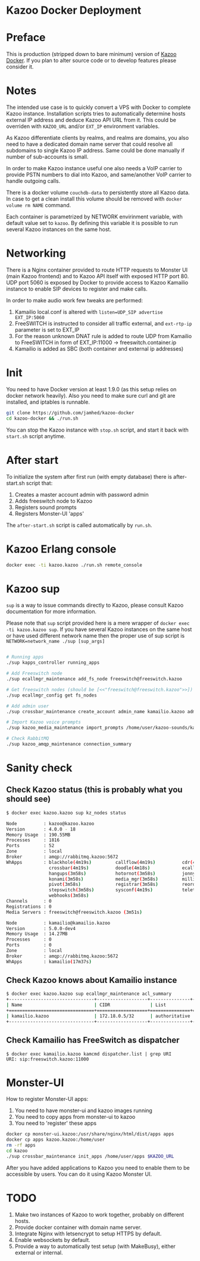 Kazoo Docker Deployment
=======================

Preface
=======

This is production (stripped down to bare minimum) version of [Kazoo Docker](https://github.com/2600hz/docker). If you plan
to alter source code or to develop features please consider it.


Notes
=====

The intended use case is to quickly convert a VPS with Docker to complete Kazoo instance. Installation scripts
tries to automatically determine hosts external IP address and deduce Kazoo API URL from it. This could be
overriden with `KAZOO_URL` and/or `EXT_IP` environment variables.

As Kazoo differentiate clients by realms, and realms are domains, you also need to have a dedicated domain
name server that could resolve all subdomains to single Kazoo IP address. Same could be done manually if number of
sub-accounts is small.

In order to make Kazoo instance useful one also needs a VoIP carrier to provide PSTN numbers to dial into Kazoo,
and same/another VoIP carrier to handle outgoing calls. 

There is a docker volume `couchdb-data` to persistently store all Kazoo data. In case to get a clean install
this volume should be removed with `docker volume rm NAME` command.

Each container is parametrized by NETWORK envirinment variable, with default value set to `kazoo`. By defining 
this variable it is possible to run several Kazoo instances on the same host.

Networking
==========

There is a Nginx container provided to route HTTP requests to Monster UI (main Kazoo frontend) and to Kazoo API itself
with exposed HTTP port 80. UDP port 5060 is exposed by Docker to provide access to Kazoo Kamailio instance to enable
SIP devices to register and make calls. 

In order to make audio work few tweaks are performed:

1. Kamailio local.conf is altered with `listen=UDP_SIP advertise EXT_IP:5060`
2. FreeSWITCH is instructed to consider all traffic external, and `ext-rtp-ip` parameter is set to EXT_IP
3. For the reason unknown DNAT rule is added to route UDP from Kamailio to FreeSWITCH in form of EXT_IP:11000 -> freeswitch.container.ip
4. Kamailio is added as SBC (both container and external ip addresses)

Init
====

You need to have Docker version at least 1.9.0 (as this setup relies on docker network heavily).
Also you need to make sure curl and git are installed, and iptables is runnable.

```sh
git clone https://github.com/jamhed/kazoo-docker
cd kazoo-docker && ./run.sh
```

You can stop the Kazoo instance with `stop.sh` script, and start it back with `start.sh` script anytime.

After start
===========

To initialize the system after first run (with empty database) there is after-start.sh script that:

1. Creates a master account admin with password admin
2. Adds freeswitch node to Kazoo
3. Registers sound prompts
4. Registers Monster-UI 'apps'

The `after-start.sh` script is called automatically by `run.sh`.

Kazoo Erlang console
====================

```sh
docker exec -ti kazoo.kazoo ./run.sh remote_console
```

Kazoo sup
=========

`sup` is a way to issue commands directly to Kazoo, please consult Kazoo documentation for more information.

Please note that `sup` script provided here is a mere wrapper of `docker exec -ti kazoo.kazoo sup`. If you have several
Kazoo instances on the same host or have used different network name then the proper use of sup script is `NETWORK=network_name ./sup [sup_args]`

```sh

# Running apps
./sup kapps_controller running_apps

# Add Freeswitch node
./sup ecallmgr_maintenance add_fs_node freeswitch@freeswitch.kazoo

# Get freeswitch nodes (should be [<<"freeswitch@freeswitch.kazoo">>])
./sup ecallmgr_config get fs_nodes

# Add admin user
./sup crossbar_maintenance create_account admin_name kamailio.kazoo admin admin

# Import Kazoo voice prompts
./sup kazoo_media_maintenance import_prompts /home/user/kazoo-sounds/kazoo-core/en/us en-us

# Check RabbitMQ
./sup kazoo_amqp_maintenance connection_summary
```

Sanity check
============

## Check Kazoo status (this is probably what you should see)

```sh
$ docker exec kazoo.kazoo sup kz_nodes status

Node          : kazoo@kazoo.kazoo
Version       : 4.0.0 - 18
Memory Usage  : 190.55MB
Processes     : 1816
Ports         : 52
Zone          : local
Broker        : amqp://rabbitmq.kazoo:5672
WhApps        : blackhole(4m19s)         callflow(4m19s)          cdr(4m19s)               conference(4m19s)        
                crossbar(4m19s)          doodle(4m18s)            ecallmgr(4m18s)          fax(4m18s)               
                hangups(3m58s)           hotornot(3m58s)          jonny5(3m58s)            kazoo_globals(4m20s)     
                konami(3m58s)            media_mgr(3m58s)         milliwatt(3m58s)         omnipresence(3m58s)      
                pivot(3m58s)             registrar(3m58s)         reorder(3m58s)           runtime_tools            
                stepswitch(3m58s)        sysconf(4m19s)           teletype(3m58s)          trunkstore(3m58s)        
                webhooks(3m58s)          
Channels      : 0
Registrations : 0
Media Servers : freeswitch@freeswitch.kazoo (3m51s)

Node          : kamailio@kamailio.kazoo
Version       : 5.0.0-dev4
Memory Usage  : 14.27MB
Processes     : 0
Ports         : 0
Zone          : local
Broker        : amqp://rabbitmq.kazoo:5672
WhApps        : kamailio(17m37s)
```

## Check Kazoo knows about Kamailio instance

```sh
$ docker exec kazoo.kazoo sup ecallmgr_maintenance acl_summary
+--------------------------------+-------------------+---------------+-------+------------------+----------------------------------+
| Name                           | CIDR               | List          | Type  | Authorizing Type | ID                               |
+================================+===================+===============+=======+==================+==================================+
| kamailio.kazoo                 | 172.18.0.5/32      | authoritative | allow | system_config    |                                  |
+--------------------------------+-------------------+---------------+-------+------------------+----------------------------------+
```

## Check Kamailio has FreeSwitch as dispatcher

```
$ docker exec kamailio.kazoo kamcmd dispatcher.list | grep URI
URI: sip:freeswitch.kazoo:11000
```

Monster-UI
==========

How to register Monster-UI apps:

1. You need to have monster-ui and kazoo images running
2. You need to copy apps from monster-ui to kazoo
3. You need to 'register' these apps

```sh
docker cp monster-ui.kazoo:/usr/share/nginx/html/dist/apps apps
docker cp apps kazoo.kazoo:/home/user
rm -rf apps
cd kazoo
./sup crossbar_maintenance init_apps /home/user/apps $KAZOO_URL
```

After you have added applications to Kazoo you need to enable them to be accessible by users. You can do it using Kazoo Monster UI.

TODO
====

1. Make two instances of Kazoo to work together, probably on different hosts.
2. Provide docker container with domain name server.
3. Integrate Nginx with letsencrypt to setup HTTPS by default.
4. Enable websockets by default.
5. Provide a way to automatically test setup (with MakeBusy), either external or internal.
